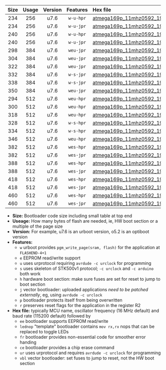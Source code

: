 |Size|Usage|Version|Features|Hex file|
|:-:|:-:|:-:|:-:|:--|
|234|256|u7.6|`w-u-hpr`|[atmega169p_11mhz0592_19200bps_ur.hex](https://raw.githubusercontent.com/stefanrueger/urboot/main/atmega169p_11mhz0592_19200bps_ur.hex)|
|234|256|u7.6|`w-u-jpr`|[atmega169p_11mhz0592_19200bps_ur_vbl.hex](https://raw.githubusercontent.com/stefanrueger/urboot/main/atmega169p_11mhz0592_19200bps_ur_vbl.hex)|
|240|256|u7.6|`w-u-hpr`|[atmega169p_11mhz0592_19200bps_lednop_ur.hex](https://raw.githubusercontent.com/stefanrueger/urboot/main/atmega169p_11mhz0592_19200bps_lednop_ur.hex)|
|240|256|u7.6|`w-u-jpr`|[atmega169p_11mhz0592_19200bps_lednop_ur_vbl.hex](https://raw.githubusercontent.com/stefanrueger/urboot/main/atmega169p_11mhz0592_19200bps_lednop_ur_vbl.hex)|
|298|384|u7.6|`weu-jpr`|[atmega169p_11mhz0592_19200bps_ee_ur_vbl.hex](https://raw.githubusercontent.com/stefanrueger/urboot/main/atmega169p_11mhz0592_19200bps_ee_ur_vbl.hex)|
|304|384|u7.6|`weu-jpr`|[atmega169p_11mhz0592_19200bps_ee_lednop_ur_vbl.hex](https://raw.githubusercontent.com/stefanrueger/urboot/main/atmega169p_11mhz0592_19200bps_ee_lednop_ur_vbl.hex)|
|322|384|u7.6|`weu-jpr`|[atmega169p_11mhz0592_19200bps_ee_lednop_fr_ur_vbl.hex](https://raw.githubusercontent.com/stefanrueger/urboot/main/atmega169p_11mhz0592_19200bps_ee_lednop_fr_ur_vbl.hex)|
|332|384|u7.6|`w-s-jpr`|[atmega169p_11mhz0592_19200bps_vbl.hex](https://raw.githubusercontent.com/stefanrueger/urboot/main/atmega169p_11mhz0592_19200bps_vbl.hex)|
|338|384|u7.6|`w-s-jpr`|[atmega169p_11mhz0592_19200bps_lednop_vbl.hex](https://raw.githubusercontent.com/stefanrueger/urboot/main/atmega169p_11mhz0592_19200bps_lednop_vbl.hex)|
|350|384|u7.6|`weu-jpr`|[atmega169p_11mhz0592_19200bps_ee_lednop_fr_ce_ur_vbl.hex](https://raw.githubusercontent.com/stefanrueger/urboot/main/atmega169p_11mhz0592_19200bps_ee_lednop_fr_ce_ur_vbl.hex)|
|294|512|u7.6|`weu-hpr`|[atmega169p_11mhz0592_19200bps_ee_ur.hex](https://raw.githubusercontent.com/stefanrueger/urboot/main/atmega169p_11mhz0592_19200bps_ee_ur.hex)|
|300|512|u7.6|`weu-hpr`|[atmega169p_11mhz0592_19200bps_ee_lednop_ur.hex](https://raw.githubusercontent.com/stefanrueger/urboot/main/atmega169p_11mhz0592_19200bps_ee_lednop_ur.hex)|
|318|512|u7.6|`weu-hpr`|[atmega169p_11mhz0592_19200bps_ee_lednop_fr_ur.hex](https://raw.githubusercontent.com/stefanrueger/urboot/main/atmega169p_11mhz0592_19200bps_ee_lednop_fr_ur.hex)|
|328|512|u7.6|`w-s-hpr`|[atmega169p_11mhz0592_19200bps.hex](https://raw.githubusercontent.com/stefanrueger/urboot/main/atmega169p_11mhz0592_19200bps.hex)|
|334|512|u7.6|`w-s-hpr`|[atmega169p_11mhz0592_19200bps_lednop.hex](https://raw.githubusercontent.com/stefanrueger/urboot/main/atmega169p_11mhz0592_19200bps_lednop.hex)|
|346|512|u7.6|`weu-hpr`|[atmega169p_11mhz0592_19200bps_ee_lednop_fr_ce_ur.hex](https://raw.githubusercontent.com/stefanrueger/urboot/main/atmega169p_11mhz0592_19200bps_ee_lednop_fr_ce_ur.hex)|
|382|512|u7.6|`wes-hpr`|[atmega169p_11mhz0592_19200bps_ee.hex](https://raw.githubusercontent.com/stefanrueger/urboot/main/atmega169p_11mhz0592_19200bps_ee.hex)|
|382|512|u7.6|`wes-jpr`|[atmega169p_11mhz0592_19200bps_ee_vbl.hex](https://raw.githubusercontent.com/stefanrueger/urboot/main/atmega169p_11mhz0592_19200bps_ee_vbl.hex)|
|388|512|u7.6|`wes-hpr`|[atmega169p_11mhz0592_19200bps_ee_lednop.hex](https://raw.githubusercontent.com/stefanrueger/urboot/main/atmega169p_11mhz0592_19200bps_ee_lednop.hex)|
|388|512|u7.6|`wes-jpr`|[atmega169p_11mhz0592_19200bps_ee_lednop_vbl.hex](https://raw.githubusercontent.com/stefanrueger/urboot/main/atmega169p_11mhz0592_19200bps_ee_lednop_vbl.hex)|
|418|512|u7.6|`wes-hpr`|[atmega169p_11mhz0592_19200bps_ee_lednop_fr.hex](https://raw.githubusercontent.com/stefanrueger/urboot/main/atmega169p_11mhz0592_19200bps_ee_lednop_fr.hex)|
|418|512|u7.6|`wes-jpr`|[atmega169p_11mhz0592_19200bps_ee_lednop_fr_vbl.hex](https://raw.githubusercontent.com/stefanrueger/urboot/main/atmega169p_11mhz0592_19200bps_ee_lednop_fr_vbl.hex)|
|460|512|u7.6|`wes-hpr`|[atmega169p_11mhz0592_19200bps_ee_lednop_fr_ce.hex](https://raw.githubusercontent.com/stefanrueger/urboot/main/atmega169p_11mhz0592_19200bps_ee_lednop_fr_ce.hex)|
|460|512|u7.6|`wes-jpr`|[atmega169p_11mhz0592_19200bps_ee_lednop_fr_ce_vbl.hex](https://raw.githubusercontent.com/stefanrueger/urboot/main/atmega169p_11mhz0592_19200bps_ee_lednop_fr_ce_vbl.hex)|

- **Size:** Bootloader code size including small table at top end
- **Useage:** How many bytes of flash are needed, ie, HW boot section or a multiple of the page size
- **Version:** For example, u7.6 is an urboot version, o5.2 is an optiboot version
- **Features:**
  + `w` urboot provides `pgm_write_page(sram, flash)` for the application at `FLASHEND-4+1`
  + `e` EEPROM read/write support
  + `u` uses urprotocol requiring `avrdude -c urclock` for programming
  + `s` uses skeleton of STK500v1 protocol; `-c urclock` and `-c arduino` both work
  + `h` hardware boot section: make sure fuses are set for reset to jump to boot section
  + `j` vector bootloader: uploaded applications *need to be patched externally*, eg, using `avrdude -c urclock`
  + `p` bootloader protects itself from being overwritten
  + `r` preserves reset flags for the application in the register R2
- **Hex file:** typically MCU name, oscillator frequency (16 MHz default) and baud rate (115200 default) followed by
  + `ee` bootloader supports EEPROM read/write
  + `lednop` "template" bootloader contains `mov rx,rx` nops that can be replaced to toggle LEDs
  + `fr` bootloader provides non-essential code for smoother error handing
  + `ce` bootloader provides a chip erase command
  + `ur` uses urprotocol and requires `avrdude -c urclock` for programming
  + `vbl` vector bootloader: set fuses to jump to reset, not the HW boot section
